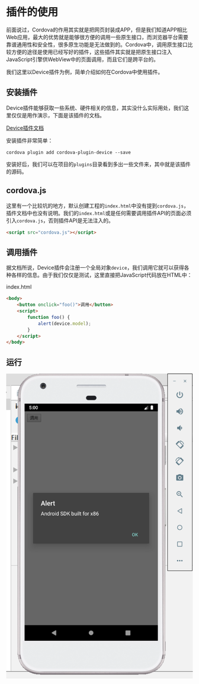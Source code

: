 # 插件的使用

前面说过，Cordova的作用其实就是把网页封装成APP，但是我们知道APP相比Web应用，最大的优势就是能够很方便的调用一些原生接口，而浏览器平台需要靠谱通用性和安全性，很多原生功能是无法做到的。Cordova中，调用原生接口比较方便的途径是使用已经写好的插件，这些插件其实就是把原生接口注入JavaScript引擎供WebView中的页面调用，而且它们是跨平台的。

我们这里以Device插件为例，简单介绍如何在Cordova中使用插件。

## 安装插件

Device插件能够获取一些系统、硬件相关的信息，其实没什么实际用处，我们这里仅仅是用作演示，下面是该插件的文档。

[Device插件文档](https://cordova.apache.org/docs/en/latest/reference/cordova-plugin-device/index.html)

安装插件非常简单：

```
cordova plugin add cordova-plugin-device --save
```

安装好后，我们可以在项目的`plugins`目录看到多出一些文件来，其中就是该插件的源码。

## cordova.js

这里有一个比较坑的地方，默认创建工程的`index.html`中没有提到`cordova.js`，插件文档中也没有说明。我们的`index.html`或是任何需要调用插件API的页面必须引入`cordova.js`，否则插件API是无法注入的。

```html
<script src="cordova.js"></script>
```

## 调用插件

据文档所说，Device插件会注册一个全局对象`device`，我们调用它就可以获得各种各样的信息。由于我们仅仅是测试，这里直接把JavaScript代码放在HTML中：

index.html
```html
<body>
    <button onclick="foo()">调用</button>
    <script>
        function foo() {
            alert(device.model);
        }
    </script>
</body>
```

## 运行

![](res/1.png)
